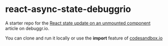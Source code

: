 # react-async-state-debuggrio

A starter repo for the [React state update on an unmounted component](https://debuggr.io/react-update-unmounted-component/) article on debuggr.io.

You can clone and run it locally or use the **import** feature of [codesandbox.io](https://codesandbox.io/s/)
